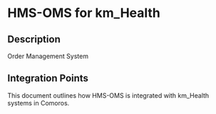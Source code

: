 # HMS-OMS for km_Health

## Description

Order Management System

## Integration Points

This document outlines how HMS-OMS is integrated with km_Health systems in Comoros.
